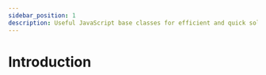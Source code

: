 ```yaml
---
sidebar_position: 1
description: Useful JavaScript base classes for efficient and quick solutions to common problems.
---
```


# Introduction


